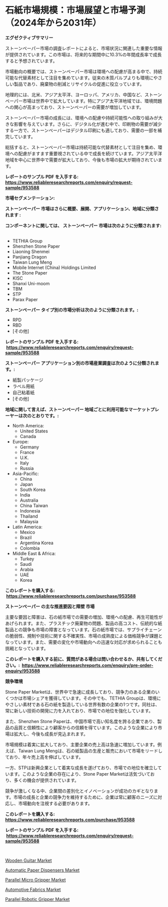 <p><h1>石紙市場規模：市場展望と市場予測（2024年から2031年）</h1></p><p><strong>エグゼクティブサマリー</strong></p>
<p><p>ストーンペーパー市場の調査レポートによると、市場状況に関連した重要な情報が提供されています。この市場は、将来的な期間中に10.3%の年間成長率で成長すると予想されています。</p><p>市場動向の概要では、ストーンペーパー市場は環境への配慮が高まる中で、持続可能な代替素材として注目を集めています。従来の木質パルプよりも環境にやさしい製品であり、廃棄物の削減とリサイクルの促進に役立っています。</p><p>地理的には、北米、アジア太平洋、ヨーロッパ、アメリカ、中国など、ストーンペーパー市場は世界中で拡大しています。特にアジア太平洋地域では、環境問題への関心が高まっており、ストーンペーパーの需要が増加しています。</p><p>ストーンペーパー市場の成長には、環境への配慮や持続可能性への取り組みが大きな影響を与えています。さらに、デジタル化が進む中で、印刷物の需要が減少する一方で、ストーンペーパーはデジタル印刷にも適しており、需要の一部を補完しています。</p><p>総括すると、ストーンペーパー市場は持続可能な代替素材として注目を集め、環境への配慮がますます重要視されている中で成長を続けています。アジア太平洋地域を中心に世界中で需要が拡大しており、今後も市場の拡大が期待されています。</p></p>
<p><strong>レポートのサンプル PDF を入手する: <a href="https://www.reliableresearchreports.com/enquiry/request-sample/953588">https://www.reliableresearchreports.com/enquiry/request-sample/953588</a></strong></p>
<p><strong>市場セグメンテーション:</strong></p>
<p><strong> ストーンペーパー 市場はさらに概要、展開、アプリケーション、地域に分類されます :</strong></p>
<p><strong>コンポーネントに関しては、 ストーンペーパー 市場は次のように分類されます: &nbsp;</strong></p>
<p><ul><li>TETHIA Group</li><li>Shenzhen Stone Paper</li><li>Liaoning Shenmei</li><li>Panjiang Dragon</li><li>Taiwan Lung Meng</li><li>Mobile Internet (China) Holdings Limited</li><li>The Stone Paper</li><li>KISC</li><li>Shanxi Uni-moom</li><li>TBM</li><li>STP</li><li>Parax Paper</li></ul></p>
<p><strong> ストーンペーパー タイプ別の市場分析は次のように分類されます。:</strong></p>
<p><ul><li>RPD</li><li>RBD</li><li>[その他]</li></ul></p>
<p><strong>レポートのサンプル PDF を入手する: &nbsp;<a href="https://www.reliableresearchreports.com/enquiry/request-sample/953588">https://www.reliableresearchreports.com/enquiry/request-sample/953588</a></strong></p>
<p><strong> ストーンペーパー アプリケーション別の市場産業調査は次のように分類されます。:</strong></p>
<p><ul><li>紙製パッケージ</li><li>ラベル用紙</li><li>自己粘着紙</li><li>[その他]</li></ul></p>
<p><strong>地域に関して言えば、ストーンペーパー 地域ごとに利用可能なマーケットプレーヤーは次のとおりです。:</strong></p>
<p><ul>
    <li>
        North America:
        <ul>
            <li>United States</li>
            <li>Canada</li>
        </ul>
    </li>
    <li>
        Europe:
        <ul>
            <li>Germany</li>
            <li>France</li>
            <li>U.K.</li>
            <li>Italy</li>
            <li>Russia</li>
        </ul>
    </li>
    <li>
        Asia-Pacific:
        <ul>
            <li>China</li>
            <li>Japan</li>
            <li>South Korea</li>
            <li>India</li>
            <li>Australia</li>
            <li>China Taiwan</li>
            <li>Indonesia</li>
            <li>Thailand</li>
            <li>Malaysia</li>
        </ul>
    </li>
    <li>
        Latin America:
        <ul>
            <li>Mexico</li>
            <li>Brazil</li>
            <li>Argentina Korea</li>
            <li>Colombia</li>
        </ul>
    </li>
    <li>
        Middle East & Africa:
        <ul>
            <li>Turkey</li>
            <li>Saudi</li>
            <li>Arabia</li>
            <li>UAE</li>
            <li>Korea</li>
        </ul>
    </li>
    </ul></p>
<p><strong>このレポートを購入する: &nbsp;<a href="https://www.reliableresearchreports.com/purchase/953588">https://www.reliableresearchreports.com/purchase/953588</a></strong></p>
<p><strong>ストーンペーパー の主な推進要因と障壁 市場</strong></p>
<p><p>主要な要因と障害は、石の紙市場での需要の増加、環境への配慮、再生可能性があげられます。また、プラスチック廃棄物の問題、製品の高コスト、伝統的な紙製品との競争も市場の障害となっています。石の紙市場では、サプライチェーンの脆弱性、規制や技術に関する不確実性、市場の成熟度による価格競争が課題となっています。また、需要の変化や市場動向への迅速な対応が求められることも挑戦となっています。</p></p>
<p><strong>このレポートを購入する前に、質問がある場合は問い合わせるか、共有してください。:&nbsp; <a href="https://www.reliableresearchreports.com/enquiry/pre-order-enquiry/953588">https://www.reliableresearchreports.com/enquiry/pre-order-enquiry/953588</a></strong></p>
<p><strong>競争環境</strong></p>
<p><p>Stone Paper Marketは、世界中で急速に成長しており、競争力のある企業のいくつかは市場シェアを獲得しています。その中でも、TETHIA Groupは、環境にやさしい素材である石の紙を製造している世界有数の企業の1つです。同社は、常に新しい技術の開発に力を入れており、市場での地位を強化しています。</p><p>また、Shenzhen Stone Paperは、中国市場で高い知名度を誇る企業であり、製品の品質と信頼性により顧客からの信頼を得ています。このような企業により市場は拡大し、今後も成長が見込まれます。</p><p>市場規模は着実に拡大しており、主要企業の売上高は急速に増加しています。例えば、Taiwan Lung Mengは、石の紙製品の生産と販売において市場をリードしており、年々売上高を伸ばしています。</p><p>一方、STPは新興企業として着実な成長を遂げており、市場での地位を確立しています。このような企業の存在により、Stone Paper Marketは活気づいており、多くの機会が提供されています。</p><p>競争が激しくなる中、企業間の差別化とイノベーションが成功のカギとなります。市場の成長と企業の競争力を維持するために、企業は常に顧客のニーズに対応し、市場動向を注視する必要があります。</p></p>
<p><strong>このレポートを購入する: &nbsp; <a href="https://www.reliableresearchreports.com/purchase/953588">https://www.reliableresearchreports.com/purchase/953588</a></strong></p>
<p><strong>レポートのサンプル PDF を入手する: &nbsp;<a href="https://www.reliableresearchreports.com/enquiry/request-sample/953588">https://www.reliableresearchreports.com/enquiry/request-sample/953588</a></strong><strong></strong></p>
<p>&nbsp;</p>
<p><p><a href="https://view.publitas.com/reportprime-1/wooden-guitar-market-dynamics-2024-2031-also-about-its-market-trends-projections-and-opportunities/">Wooden Guitar Market</a></p><p><a href="https://github.com/Angelnienowdseej3e45z3p8c/Market-Research-Report-List-1/blob/main/automatic-paper-dispensers-market.md">Automatic Paper Dispensers Market</a></p><p><a href="https://fearless-okapi-6c8.notion.site/Parallel-Micro-Gripper-Market-Research-Report-Reveals-The-Latest-Trends-And-Opportunities-of-this-Ma-b3a9382f19664f3db02c7525a09577ce">Parallel Micro Gripper Market</a></p><p><a href="https://view.publitas.com/reportprime-1/automotive-fabrics-market-size-growth-and-forecast-from-2024-2031/">Automotive Fabrics Market</a></p><p><a href="https://scarlet-rocket-c63.notion.site/Parallel-Robotic-Gripper-Market-A-Comprehensive-Report-of-its-Market-Share-Growth-Trends-2024-2-85104aa8cb9d47d1b13c00cffd41af61">Parallel Robotic Gripper Market</a></p></p>